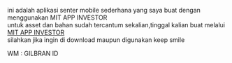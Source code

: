 ini adalah aplikasi senter mobile sederhana yang saya buat dengan menggunakan MIT APP INVESTOR <br>
untuk asset dan bahan sudah tercantum sekalian,tinggal kalian buat melalui <a href="ai2.appinvestor.mit.edu">MIT APP INVESTOR </a><br>
silahkan jika ingin di download maupun digunakan
keep smile

WM : GILBRAN ID

